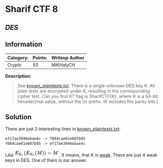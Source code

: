 # __Sharif CTF 8__ 
## _DES_

## Information
**Category:** | **Points:** | **Writeup Author**
--- | --- | ---
Crypto | 50 | MiKHalyCH

**Description:** 

> See [known_plaintexts.txt](known_plaintexts.txt). 
There is a single unknown DES key K.
All plain texts are encrypted under K, resulting in the corresponding cipher text.
Can you find K?
flag is SharifCTF{K},
where K is a 64-bit hexadecimal value, without the 0x prefix. (K includes the parity bits.)

## Solution

There are just 2 interesting lines in [known_plaintexts.txt](known_plaintexts.txt):
```
ef17ae3946ebae4c -> f084cae61e607b05
f084cae61e607b05 -> ef17ae3946ebae4c
```
Like ![img](images/img.jpg). It means, that K is [weak](https://en.wikipedia.org/wiki/Weak_key#Weak_keys_in_DES).
There are just 4 weak keys in DES. One of them is our answer.

